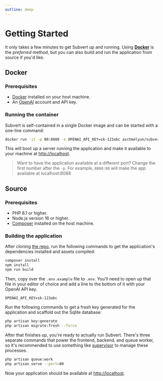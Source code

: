 ```yaml
---
outline: deep
---
```


# Getting Started

It only takes a few minutes to get Subvert up and running. Using [**Docker**](#docker) is the _preferred_ method, but you can also build and run the application from source if you'd like.

## Docker

### Prerequisites

- [Docker](https://www.docker.com/) installed on your host machine.
- An [OpenAI](https://platform.openai.com) account and API key.

### Running the container

Subvert is self-contained in a single Docker image and can be started with a one-line command:

```sh
docker run -it -p 80:8080 -e OPENAI_API_KEY=sk-123abc aschmelyun/subvert
```

This will boot up a server running the application and make it available to your machine at [http://localhost](http://localhost).

> Want to have the application available at a different port? Change the first number after the `-p`. For example, `8088:80` will make the app available at localhost:8088

## Source

### Prerequisites

- PHP 8.1 or higher.
- Node.js version 16 or higher.
- [Composer](https://getcomposer.org) installed on the host machine.

### Building the application

After cloning [the repo](https://github.com/aschmelyun/subvert), run the following commands to get the application's dependencies installed and assets compiled:

```sh
composer install
npm install
npm run build
```

Then, copy over the `.env.example` file to `.env`. You'll need to open up that file in your editor of choice and add a line to the bottom of it with your OpenAI API key.

```env
OPENAI_API_KEY=sk-123abc
```

Run the following commands to get a fresh key generated for the application and scaffold out the Sqlite database:

```sh
php artisan key:generate
php artisan migrate:fresh --force
```

After that finishes up, you're ready to actually run Subvert. There's three separate commands that power the frontend, backend, and queue worker, so it's recommended to use something like [supervisor](http://supervisord.org/) to manage these processes.

```sh
php artisan queue:work
php artisan serve --port=80
```

Now your application should be available at [http://localhost](http://localhost).